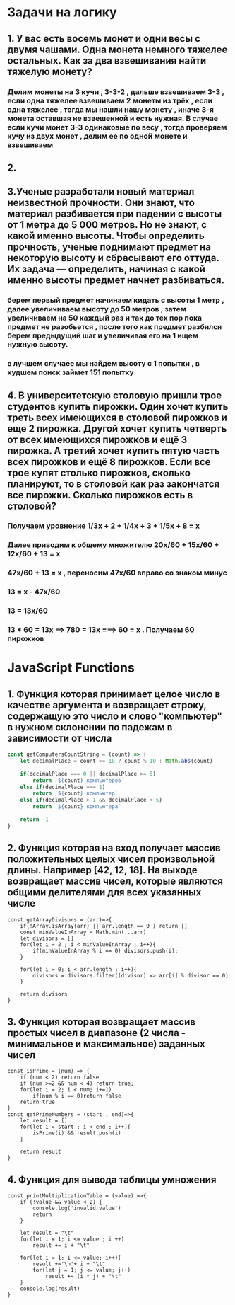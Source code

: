 # Задачи на логику

## 1. У вас есть восемь монет и одни весы с двумя чашами. Одна монета немного тяжелее остальных. Как за два взвешивания найти тяжелую монету?

### Делим монеты на 3 кучи , 3-3-2 , дальше взвешиваем 3-3 , если одна тяжелее взвешиваем 2 монеты из трёх , если одна тяжелее , тогда мы нашли нашу монету , иначе 3-я монета оставшая не взвешенной и есть нужная. В случае если кучи монет 3-3 одинаковые по весу , тогда проверяем кучу из двух монет , делим ее по одной монете и взвешиваем 


## 2.

## 3.Ученые разработали новый материал неизвестной прочности. Они знают, что материал разбивается при падении с высоты от 1 метра до 5 000 метров. Но не знают, с какой именно высоты. Чтобы определить прочность, ученые поднимают предмет на некоторую высоту и сбрасывают его оттуда. Их задача — определить, начиная с какой именно высоты предмет начнет разбиваться. 

### берем первый предмет начинаем кидать с высоты 1 метр  , далее увеличиваем высоту до 50 метров , затем увеличиваем на 50 каждый раз и так до тех пор пока предмет не разобьется , после того как предмет разбился берем предыдущий шаг и увеличивая его на 1 ищем нужную высоту.  

### в лучшем случаее мы найдем высоту с 1 попытки , в худшем поиск займет 151 попытку

## 4. В университетскую столовую пришли трое студентов купить пирожки. Один хочет купить треть всех имеющихся в столовой пирожков и еще 2 пирожка. Другой хочет купить четверть от всех имеющихся пирожков и ещё 3 пирожка. А третий хочет купить пятую часть всех пирожков и ещё 8 пирожков. Если все трое купят столько пирожков, сколько планируют, то в столовой как раз закончатся все пирожки. Сколько пирожков есть в столовой?

### Получаем уровнение 1/3x + 2 + 1/4x + 3 + 1/5x + 8  = x  
### Далее приводим к общему множителю 20x/60 + 15x/60 + 12x/60 + 13 = x
### 47x/60 + 13  = x , переносим 47x/60 вправо со знаком минус
### 13 = x - 47x/60
### 13 = 13x/60
### 13 * 60 = 13x  ==>   780 = 13x   ===>  60 = x . Получаем 60 пирожков 




# JavaScript Functions

## 1. Функция  которая принимает целое число в качестве аргумента и возвращает строку, содержащую это число и слово "компьютер" в нужном склонении по падежам в зависимости от числа

```javascript
const getComputersCountString = (count) => {
    let decimalPlace = count >= 10 ? count % 10 : Math.abs(count)

    if(decimalPlace === 0 || decimalPlace >= 5)
        return `${count} компьютеров`
    else if(decimalPlace === 1)
        return `${count} компьютер`
    else if(decimalPlace > 1 && decimalPlace < 5)
        return `${count} компьютера`

    return -1
}
```


## 2. Функция которая на вход получает массив положительных целых чисел произвольной длины. Например [42, 12, 18]. На выходе возвращает массив чисел, которые являются общими делителями для всех указанных числе

```
const getArrayDivisors = (arr)=>{
    if(!Array.isArray(arr) || arr.length == 0 ) return []
    const minValueInArray = Math.min(...arr)
    let divisors = []
    for(let i = 2 ; i < minValueInArray ; i++){
        if(minValueInArray % i == 0) divisors.push(i);
    }

    for(let i = 0; i < arr.length ; i++){
        divisors = divisors.filter((divisor) => arr[i] % divisor == 0)
    }

    return divisors
}
```

## 3. Функция которая возвращает массив простых чисел в диапазоне (2 числа - минимальное и максимальное) заданных чисел
```
const isPrime = (num) => {
    if (num < 2) return false
    if (num >=2 && num < 4) return true;
    for(let i = 2; i < num; i+=1)
        if(num % i == 0)return false
    return true
}
const getPrimeNumbers = (start , end)=>{
    let result = []
    for(let i = start ; i < end ; i++){
        isPrime(i) && result.push(i)
    }

    return result
}
```

## 4. Функция для вывода таблицы умножения

```
const printMultiplicationTable = (value) =>{
    if (!value && value < 2) {
        console.log('invalid value')
        return
    }

    let result = "\t"
    for(let i = 1; i <= value ; i ++)
        result += i + "\t"

    for(let i = 1; i <= value; i++){
        result +='\n'+ i + "\t"
        for(let j = 1; j <= value; j++)
            result += (i * j) + "\t"
    }
    console.log(result)
}
```
